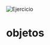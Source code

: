 ![Ejercicio](https://user-images.githubusercontent.com/83045182/129143509-d188e71a-6154-4f79-9a05-901ea95daf71.gif)
# objetos
